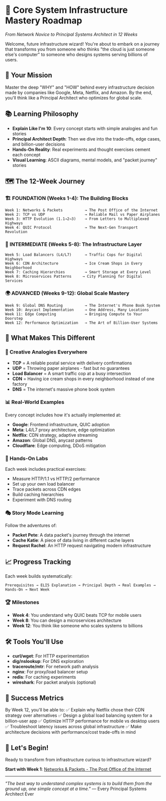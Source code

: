 # 🚀 Core System Infrastructure Mastery Roadmap
*From Network Novice to Principal Systems Architect in 12 Weeks*

Welcome, future infrastructure wizard! You're about to embark on a journey that transforms you from someone who thinks "the cloud is just someone else's computer" to someone who designs systems serving billions of users.

## 🎯 Your Mission
Master the deep "WHY" and "HOW" behind every infrastructure decision made by companies like Google, Meta, Netflix, and Amazon. By the end, you'll think like a Principal Architect who optimizes for global scale.

## 📚 Learning Philosophy
- **Explain Like I'm 10**: Every concept starts with simple analogies and fun stories
- **Principal Architect Depth**: Then we dive into the trade-offs, edge cases, and billion-user decisions
- **Hands-On Reality**: Real experiments and thought exercises cement each concept
- **Visual Learning**: ASCII diagrams, mental models, and "packet journey" stories

## 🗺️ The 12-Week Journey

### 🏗️ FOUNDATION (Weeks 1-4): The Building Blocks
```
Week 1: Networks & Packets          → The Post Office of the Internet
Week 2: TCP vs UDP                  → Reliable Mail vs Paper Airplanes  
Week 3: HTTP Evolution (1.1→2→3)    → From Letters to Multiplexed Highways
Week 4: QUIC Protocol               → The Next-Gen Transport Revolution
```

### 🔧 INTERMEDIATE (Weeks 5-8): The Infrastructure Layer
```
Week 5: Load Balancers (L4/L7)      → Traffic Cops for Digital Highways
Week 6: CDN Architecture            → Ice Cream Shops in Every Neighborhood
Week 7: Caching Hierarchies         → Smart Storage at Every Level
Week 8: Microservices Patterns     → City Planning for Digital Services
```

### 🌍 ADVANCED (Weeks 9-12): Global Scale Mastery
```
Week 9: Global DNS Routing          → The Internet's Phone Book System
Week 10: Anycast Implementation     → One Address, Many Locations
Week 11: Edge Computing             → Bringing Compute to Your Doorstep
Week 12: Performance Optimization   → The Art of Billion-User Systems
```

## 🎪 What Makes This Different

### 🎨 Creative Analogies Everywhere
- **TCP** = A reliable postal service with delivery confirmations
- **UDP** = Throwing paper airplanes - fast but no guarantees
- **Load Balancer** = A smart traffic cop at a busy intersection
- **CDN** = Having ice cream shops in every neighborhood instead of one factory
- **DNS** = The internet's massive phone book system

### 📊 Real-World Examples
Every concept includes how it's actually implemented at:
- **Google**: Frontend infrastructure, QUIC adoption
- **Meta**: L4/L7 proxy architecture, edge optimization
- **Netflix**: CDN strategy, adaptive streaming
- **Amazon**: Global DNS, anycast patterns
- **Cloudflare**: Edge computing, DDoS mitigation

### 🔬 Hands-On Labs
Each week includes practical exercises:
- Measure HTTP/1.1 vs HTTP/2 performance
- Set up your own load balancer
- Trace packets across CDN edges
- Build caching hierarchies
- Experiment with DNS routing

### 🎭 Story Mode Learning
Follow the adventures of:
- **Packet Pete**: A data packet's journey through the internet
- **Cache Katie**: A piece of data living in different cache layers
- **Request Rachel**: An HTTP request navigating modern infrastructure

## 📈 Progress Tracking

Each week builds systematically:
```
Prerequisites → ELI5 Explanation → Principal Depth → Real Examples → Hands-On → Next Week
```

### 🏆 Milestones
- **Week 4**: You understand why QUIC beats TCP for mobile users
- **Week 8**: You can design a microservices architecture
- **Week 12**: You think like someone who scales systems to billions

## 🛠️ Tools You'll Use
- **curl/wget**: For HTTP experimentation
- **dig/nslookup**: For DNS exploration  
- **traceroute/mtr**: For network path analysis
- **nginx**: For proxy/load balancer setup
- **redis**: For caching experiments
- **wireshark**: For packet analysis (optional)

## 🎯 Success Metrics

By Week 12, you'll be able to:
✅ Explain why Netflix chose their CDN strategy over alternatives
✅ Design a global load balancing system for a billion-user app
✅ Optimize HTTP performance for mobile vs desktop users
✅ Troubleshoot latency issues across global infrastructure
✅ Make architecture decisions with performance/cost trade-offs in mind

## 🚀 Let's Begin!

Ready to transform from infrastructure curious to infrastructure wizard? 

**Start with Week 1**: [Networks & Packets - The Post Office of the Internet](01-Week1-Networks-and-Packets.md)

---
*"The best way to understand complex systems is to build them from the ground up, one simple concept at a time."* 
— Every Principal Systems Architect Ever